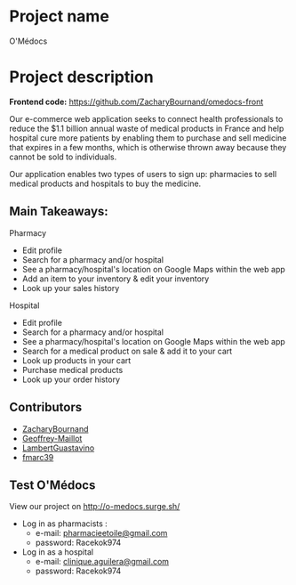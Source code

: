 # Project name
O'Médocs

# Project description
**Frontend code:**
https://github.com/ZacharyBournand/omedocs-front


Our e-commerce web application seeks to connect health professionals to reduce the $1.1 billion annual waste of medical products in France and help hospital cure more patients by enabling them to purchase and sell medicine that expires in a few months, which is otherwise thrown away because they cannot be sold to individuals. 

Our application enables two types of users to sign up: pharmacies to sell medical products and hospitals to buy the medicine.

## Main Takeaways:
Pharmacy
- Edit profile
- Search for a pharmacy and/or hospital
- See a pharmacy/hospital's location on Google Maps within the web app
- Add an item to your inventory & edit your inventory
- Look up your sales history

Hospital
- Edit profile
- Search for a pharmacy and/or hospital
- See a pharmacy/hospital's location on Google Maps within the web app
- Search for a medical product on sale & add it to your cart
- Look up products in your cart
- Purchase medical products
- Look up your order history

## Contributors
- [ZacharyBournand](https://github.com/ZacharyBournand)
- [Geoffrey-Maillot](https://github.com/Geoffrey-Maillot)
- [LambertGuastavino](https://github.com/LambertGuastavino)
- [fmarc39](https://github.com/fmarc39)

## Test O'Médocs
View our project on http://o-medocs.surge.sh/
- Log in as pharmacists : 
  - e-mail: pharmacieetoile@gmail.com
  - password: Racekok974
- Log in as a hospital 
  - e-mail: clinique.aguilera@gmail.com
  - password: Racekok974
